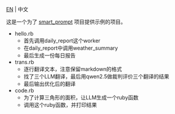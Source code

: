 [EN](./README.md) | 中文

这是一个为了 [smart_prompt](https://github.com/zhuangbiaowei/smart_prompt) 项目提供示例的项目。

* hello.rb
    * 首先调用daily_report这个worker
    * 在daily_report中调用weather_summary
    * 最后生成一份每日报告
* trans.rb
    * 逐行翻译文本，注意保留markdown的格式
    * 找了三个LLM翻译，最后用qwen2.5做裁判评价三个翻译的结果
    * 最后输出优化后的翻译
* code.rb
    * 为了计算三角形的面积，让LLM生成一个ruby函数
    * 调用这个ruby函数，并打印结果
